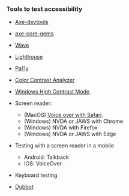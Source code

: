 ### Tools to test accessibility
* [Axe-devtools](https://chrome.google.com/webstore/detail/axe-devtools-web-accessib/lhdoppojpmngadmnindnejefpokejbdd?hl=en-US)

* [axe-core-gems](https://github.com/dequelabs/axe-core-gems)

* [Wave](https://chrome.google.com/webstore/detail/wave-evaluation-tool/jbbplnpkjmmeebjpijfedlgcdilocofh?hl=en-US)

* [Lighthouse](https://developer.chrome.com/blog/lighthouse-load-performance/)

* [Pa11y](https://www.npmjs.com/package/pa11y)

* [Color Contrast Analyzer](https://www.tpgi.com/cca-download/)

* [Windows High Contrast Mode](windows_high_contrast_mode.md).

* Screen reader:   
   * (MacOS) [Voice over with Safari](voiceover_basic_testing.md).
   * (Windows) NVDA or JAWS with Chrome
   * (Windows) NVDA with Firefox
   * (Windows) NVDA or JAWS with Edge
* Testing with a screen reader in a mobile
   * Android: Talkback
   * IOS: VoiceOver

* Keyboard testing

* [Dubbot](https://princeton.dubbot.com/)

